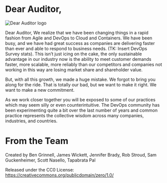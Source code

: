 # Dear Auditor,

![Dear Auditor logo](https://dearauditor.github.io/images/dear-auditor-logo.png)

Dear Auditor,
We realize that we have been changing things in a rapid fashion from Agile and DevOps to Cloud and Containers. We have been busy, and we have had great success as companies are delivering faster than ever and able to respond to business needs. (TK: Insert DevOps Survey stats). This isn’t just icing on the cake, the only sustainable advantage in our industry now is the ability to meet customer demands faster, more scalable, more reliably than our competitors and companies not working in this way are losing market share and shareholder value.

But, with all this growth, we made a huge mistake. We forgot to bring you along for the ride. That is totally our bad, but we want to make it right. We want to make a new commitment.

As we work closer together you will be exposed to some of our practices which may seem silly or even counterintuitive.  The DevOps community has been experimenting quite a bit over the last number of years and common practice represents the collective wisdom across many companies, industries, and countries.



# From the Team
Created by Ben Grinnell, James Wickett, Jennifer Brady, Rob Stroud, Sam Guckenheimer, Scott Nasello, Tapabrata Pal

Released under the CC0 License: https://creativecommons.org/publicdomain/zero/1.0/
